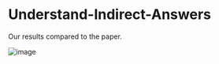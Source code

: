 # Understand-Indirect-Answers
Our results compared to the paper.


![image](https://user-images.githubusercontent.com/32479901/152432499-9380a12a-2b7b-42b8-9299-5d8575fe6fb8.png)
